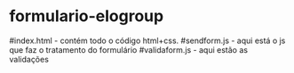 # formulario-elogroup

#index.html - contém todo o código html+css.
#sendform.js - aqui está o js que faz o tratamento do formulário
#validaform.js - aqui estão as validações

